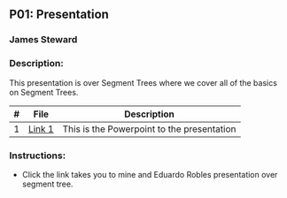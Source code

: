## P01: Presentation 
### James Steward
### Description: 

This presentation is over Segment Trees where we cover all of the basics on Segment Trees.

|  #  |  File  |  Description  |
| :---: | ---------------- | -------------------------------------------------- |
|  1  |  [Link 1](https://1drv.ms/p/c/14bb949ad3dc33ee/EWso6r5oIxFKlgU92ooJb5MBoGctn7qd2hMYJk1_kA7gFg?e=EUgCdc)  |  This is the Powerpoint to the presentation  |

### Instructions:

- Click the link takes you to mine and Eduardo Robles presentation over segment tree.

